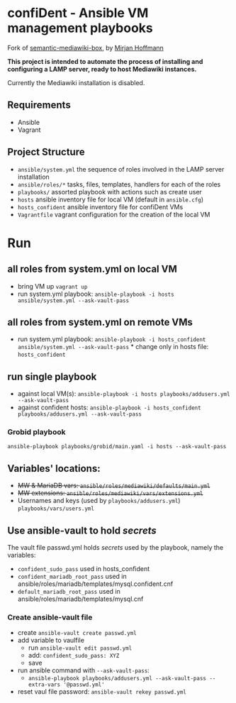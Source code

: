 # confiDent - Ansible VM management playbooks
Fork of [semantic-mediawiki-box](https://github.com/TIBHannover/semantic-mediawiki-box), by [Mirjan Hoffmann](https://github.com/mirjan-hoffmann)

**This project is intended to automate the process of installing and configuring a LAMP server, ready to host Mediawiki instances.**

Currently the Mediawiki installation is disabled.

## Requirements
* Ansible
* Vagrant

## Project Structure

* `ansible/system.yml` the sequence of roles involved in the LAMP server installation
* `ansible/roles/*` tasks, files, templates, handlers for each of the roles
* `playbooks/` assorted playbook with actions such as create user 
* `hosts` ansible inventory file for local VM (default in `ansible.cfg`)
* `hosts_confident` ansible inventory file for confiDent VMs
* `Vagrantfile` vagrant configuration for the creation of the local VM


# Run
## all roles from system.yml on local VM
* bring VM up `vagrant up`
* run system.yml playbook: `ansible-playbook -i hosts ansible/system.yml --ask-vault-pass`

## all roles from system.yml on remote VMs
* run system.yml playbook: `ansible-playbook -i hosts_confident ansible/system.yml --ask-vault-pass`
        * change only in hosts file: `hosts_confident`

## run single playbook
* against local VM(s): `ansible-playbook -i hosts playbooks/addusers.yml --ask-vault-pass ` 
* against confident hosts: `ansible-playbook -i hosts_confident playbooks/addusers.yml --ask-vault-pass `

### Grobid playbook
`ansible-playbook playbooks/grobid/main.yaml -i hosts --ask-vault-pass`

## Variables' locations:
* <s>MW & MariaDB vars: `ansible/roles/mediawiki/defaults/main.yml`</s>
* <s>MW extensions: `ansible/roles/mediawiki/vars/extensions.yml`</s>
* Usernames and keys (used by `playbooks/addusers.yml`) `playbooks/vars/users.yml`


## Use ansible-vault to hold *secrets*

The vault file passwd.yml holds *secrets* used by the playbook, namely the variables:
* `confident_sudo_pass` used in hosts_confident
* `confident_mariadb_root_pass` used in ansible/roles/mariadb/templates/mysql.confident.cnf
* `default_mariadb_root_pass` used in ansible/roles/mariadb/templates/mysql.cnf

### Create ansible-vault file
* create `ansible-vault create passwd.yml`
* add variable to vaulfile  
    * run `ansible-vault edit passwd.yml`
    * add: `confident_sudo_pass: XYZ`
    * save
* run ansible command with `--ask-vault-pass`:
    * `ansible-playbook playbooks/addusers.yml --ask-vault-pass --extra-vars '@passwd.yml'`
* reset vaul file password: `ansible-vault rekey passwd.yml`